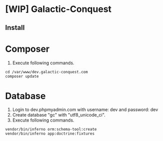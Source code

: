 # [WIP] Galactic-Conquest

## Install

# Composer
1.  Execute following commands.
```
cd /var/www/dev.galactic-conquest.com
composer update
 ```

# Database
1. Login to dev.phpmyadmin.com with username: dev and password: dev
2. Create database "gc" with "utf8_unicode_ci".
3. Execute following commands.
```
vendor/bin/inferno orm:schema-tool:create
vendor/bin/inferno app:doctrine:fixtures
 ```